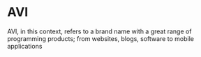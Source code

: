 # AVI
AVI, in this context, refers to a brand name with a great range of programming products; from websites, blogs, software to mobile applications
